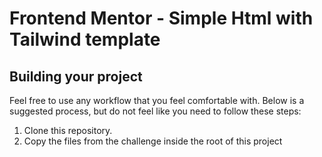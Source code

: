 # Frontend Mentor - Simple Html with Tailwind template

## Building your project

Feel free to use any workflow that you feel comfortable with. Below is a suggested process, but do not feel like you need to follow these steps:

1. Clone this repository.
2. Copy the files from the challenge inside the root of this project
